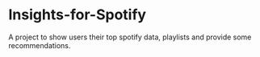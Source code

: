 # Insights-for-Spotify
A project to show users their top spotify data, playlists and provide some recommendations. 
